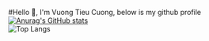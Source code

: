 #Hello 👋, I'm Vuong Tieu Cuong, below is my github profile<br>
[![Anurag's GitHub stats](https://github-readme-stats.vercel.app/api?username=VuongTCuong&show_icons=true&theme=dracula)](https://github.com/anuraghazra/github-readme-stats)<br>
![Top Langs](https://github-readme-stats.vercel.app/api/top-langs/?username=anuraghazra&layout=compact)

